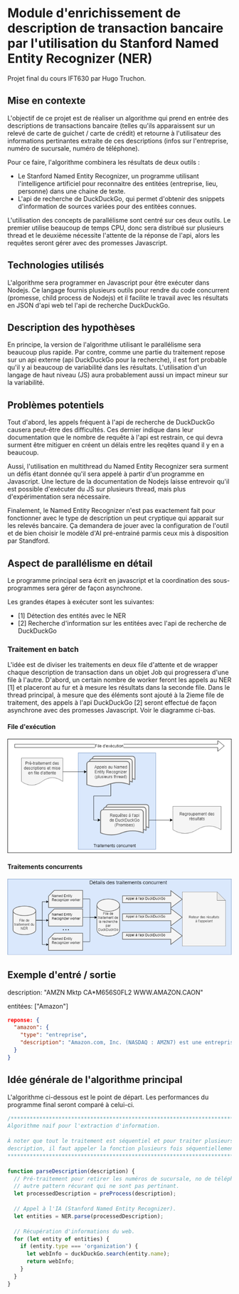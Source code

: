 # Module d'enrichissement de description de transaction bancaire par l'utilisation du Stanford Named Entity Recognizer (NER)
Projet final du cours IFT630 par Hugo Truchon.

## Mise en contexte
L'objectif de ce projet est de réaliser un algorithme qui prend en entrée des descriptions de transactions bancaire (telles qu'ils apparaissent sur un relevé de carte de guichet / carte de crédit) et retourne à l'utilisateur des informations pertinantes extraite de ces descriptions (infos sur l'entreprise, numéro de sucursale, numéro de téléphone).

Pour ce faire, l'algorithme combinera les résultats de deux outils : 
- Le Stanford Named Entity Recognizer, un programme utilisant l'intelligence artificiel pour reconnaitre des entitées (entreprise, lieu, personne) dans une chaine de texte.
- L'api de recherche de DuckDuckGo, qui permet d'obtenir des snippets d'information de sources variées pour des entitées connues.

L'utilisation des concepts de parallélisme sont centré sur ces deux outils. Le premier utilise beaucoup de temps CPU, donc sera distribué sur plusieurs thread et le deuxième nécessite l'attente de la réponse de l'api, alors les requêtes seront gérer avec des promesses Javascript.

## Technologies utilisés
L'algorithme sera programmer en Javascript pour être exécuter dans Nodejs. Ce langage fournis plusieurs outils pour rendre du code concurrent (promesse, child process de Nodejs) et il facilite le travail avec les résultats en JSON d'api web tel l'api de recherche DuckDuckGo.

## Description des hypothèses
En principe, la version de l'algorithme utilisant le parallélisme sera beaucoup plus rapide. Par contre, comme une partie du traitement repose sur un api externe (api DuckDuckGo pour la recherche), il est fort probable qu'il y ai beaucoup de variabilité dans les résultats. L'utilisation d'un langage de haut niveau (JS) aura probablement aussi un impact mineur sur la variabilité.

## Problèmes potentiels
Tout d'abord, les appels fréquent à l'api de recherche de DuckDuckGo causera peut-être des difficultés. Ces dernier indique dans leur documentation que le nombre de requête à l'api est restrain, ce qui devra surment être mitiguer en créent un délais entre les reqêtes quand il y en a beaucoup.

Aussi, l'utilisation en multithread du Named Entity Recognizer sera surment un défis étant donnée qu'il sera appelé à partir d'un programme en Javascript. Une lecture de la documentation de Nodejs laisse entrevoir qu'il est possible d'exécuter du JS sur plusieurs thread, mais plus d'expérimentation sera nécessaire.

Finalement, le Named Entity Recognizer n'est pas exactement fait pour fonctionner avec le type de description un peut cryptique qui apparait sur les relevés bancaire. Ça demandera de jouer avec la configuration de l'outil et de bien choisir le modèle d'AI pré-entrainé parmis ceux mis à disposition par Standford.

## Aspect de parallélisme en détail
Le programme principal sera écrit en javascript et la coordination des sous-programmes sera gérer de façon asynchrone.

Les grandes étapes à exécuter sont les suivantes:
- [1] Détection des entités avec le NER
- [2] Recherche d'information sur les entitées avec l'api de recherche de DuckDuckGo

### Traitement en batch
L'idée est de diviser les traitements en deux file d'attente et de wrapper chaque description de transaction dans un objet Job qui progressera d'une file à l'autre. D'abord, un certain nombre de worker feront les appels au NER [1] et placeront au fur et à mesure les résultats dans la seconde file. Dans le thread principal, à mesure que des éléments sont ajouté à la 2ieme file de traitement, des appels à l'api DuckDuckGo [2] seront effectué de façon asynchrone avec des promesses Javascript. Voir le diagramme ci-bas.

#### File d'exécution
![File d'execution](https://github.com/truchonh/transaction_description_enrichment/blob/master/File_execution.png)
#### Traitements concurrents
![Traitements concurrents](https://github.com/truchonh/transaction_description_enrichment/blob/master/traitements_concurrents.png)

## Exemple d'entré / sortie
description: "AMZN Mktp CA*M656S0FL2 WWW.AMAZON.CAON"

entitées: ["Amazon"]

```json
reponse: {
  "amazon": {
    "type": "entreprise",
    "description": "Amazon.com, Inc. (NASDAQ : AMZN7) est une entreprise de commerce électronique nord-américaine basée à Seattle. Elle est un des géants du Web, regroupés sous l'acronyme GAFAM8, aux côtés de Google, Apple, Facebook et Microsoft."
  }
}
```

## Idée générale de l'algorithme principal
L'algorithme ci-dessous est le point de départ. Les performances du programme final seront comparé à celui-ci.
```javascript
/*******************************************************************************
Algorithme naif pour l'extraction d'information.

À noter que tout le traitement est séquentiel et pour traiter plusieurs 
description, il faut appeler la fonction plusieurs fois séquentiellement.
*******************************************************************************/

function parseDescription(description) {
  // Pré-traitement pour retirer les numéros de sucursale, no de téléphone, et
  // autre pattern récurant qui ne sont pas pertinant.
  let processedDescription = preProcess(description);

  // Appel à l'IA (Stanford Named Entity Recognizer).
  let entities = NER.parse(processedDescription);

  // Récupération d'informations du web.
  for (let entity of entities) {
    if (entity.type === 'organization') {
      let webInfo = duckDuckGo.search(entity.name);
      return webInfo;
    }
  }
}
```
